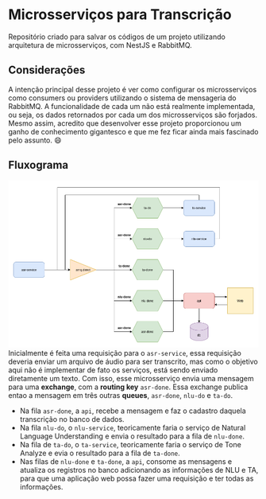 # Microsserviços para Transcrição
Repositório criado para salvar os códigos de um projeto utilizando arquitetura de microsserviços, com NestJS e RabbitMQ.

## Considerações
A intenção principal desse projeto é ver como configurar os microsserviços como consumers ou providers utilizando
o sistema de mensageria do RabbitMQ. A funcionalidade de cada um não está realmente implementada, ou seja, os dados
retornados por cada um dos microsserviços são forjados. Mesmo assim, acredito que desenvolver esse projeto proporcionou
um ganho de conhecimento gigantesco e que me fez ficar ainda mais fascinado pelo assunto. 😄

## Fluxograma
  ![alt text](./fluxo-microsservicos.png)
Inicialmente é feita uma requisição para o `asr-service`, essa requisição deveria enviar um arquivo de áudio para ser
transcrito, mas como o objetivo aqui não é implementar de fato os serviços, está sendo enviado diretamente um texto.
Com isso, esse microsserviço envia uma mensagem para uma **exchange**, com a **routing key**  `asr-done`. Essa exchange
publica entao a mensagem em três outras **queues**, `asr-done`, `nlu-do` e `ta-do`.
 - Na fila `asr-done`, a `api`, recebe a mensagem e faz o cadastro daquela transcrição no banco de dados. 
 - Na fila `nlu-do`, o `nlu-service`, teoricamente faria o serviço de Natural Language Understanding e envia o resultado
para a fila de `nlu-done`.
 - Na fila de `ta-do`, o `ta-service`, teoricamente faria o serviço de Tone Analyze e evia o resultado para a fila
de `ta-done`.
 - Nas filas de `nlu-done` e `ta-done`, a `api`, consome as mensagens e atualiza os registros no banco adicionando as
informações de NLU e TA, para que uma aplicação web possa fazer uma requisição e ter todas as informações.
